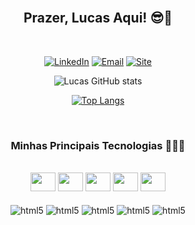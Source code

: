 <div class="display: inline_block" align="center"></br>

## Prazer, Lucas Aqui! 😎👋

</div>

<div class="display: inline_block" align="center"></br>

[![LinkedIn](https://img.shields.io/badge/LinkedIn-0077B5?style=for-the-badge&logo=linkedin&logoColor=white)](https://www.linkedin.com/in/lucas-matias-da-silva-a723561b2/)
[![Email](https://img.shields.io/badge/Gmail-D14836?style=for-the-badge&logo=gmail&logoColor=white)](mailto:lucasdamatias@gmail.com)
[![Site](https://img.shields.io/badge/website-FFFFFF?style=for-the-badge&logo=About.me&logoColor=black)](https://lucasmatiasportfolio.netlify.app/)

![Lucas GitHub stats](https://github-readme-stats.vercel.app/api?username=LucasMatiasSilva&show_icons=true&theme=tokyonight)

[![Top Langs](https://github-readme-stats.vercel.app/api/top-langs/?username=LucasMatiasSilva&layout=compact&theme=tokyonight)](https://github.com/LucasMatiasSilva/github-readme-stats)

</div>

<div class="display: inline_block" align="center"></br>

### Minhas Principais Tecnologias 🦾👨‍💻

<div class="display: inline_block"><br />
    <img src="https://cdn.jsdelivr.net/gh/devicons/devicon/icons/react/react-original.svg" height="30" width="40"/>
    <img src="https://cdn.jsdelivr.net/gh/devicons/devicon/icons/javascript/javascript-original.svg" height="30" width="40"/>
    <img src="https://cdn.jsdelivr.net/gh/devicons/devicon/icons/html5/html5-original.svg" height="30" width="40"/>
    <img src="https://cdn.jsdelivr.net/gh/devicons/devicon/icons/css3/css3-original.svg" height="30" width="40"/>
    <img src="https://cdn.jsdelivr.net/gh/devicons/devicon/icons/csharp/csharp-original.svg" height="30" width="40"/>
</div>

<div class="display: inline_block"><br />
    <img align="center" alt="html5" src="https://img.shields.io/badge/React_Native-20232A?style=for-the-badge&logo=react&logoColor=61DAFB">
    <img align="center" alt="html5" src="https://img.shields.io/badge/JavaScript-F7DF1E?style=for-the-badge&logo=javascript&logoColor=black">
    <img align="center" alt="html5" src="https://img.shields.io/badge/HTML5-E34F26?style=for-the-badge&logo=html5&logoColor=white">
    <img align="center" alt="html5" src="https://img.shields.io/badge/CSS3-1572B6?style=for-the-badge&logo=css3&logoColor=white">
    <img align="center" alt="html5" src="https://img.shields.io/badge/C_Sharp-662079?style=for-the-badge&logo=csharp&logoColor=white">
</div>

</div>
